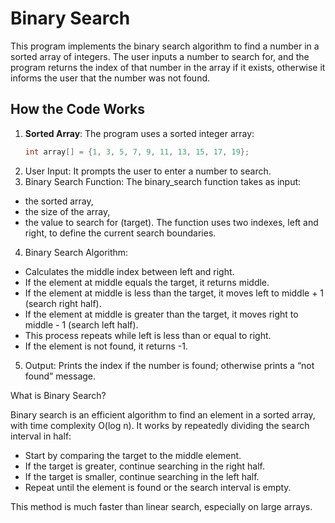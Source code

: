 # Binary Search

This program implements the binary search algorithm to find a number in a sorted array of integers. The user inputs a number to search for, and the program returns the index of that number in the array if it exists, otherwise it informs the user that the number was not found.

## How the Code Works

1. **Sorted Array**: The program uses a sorted integer array:
   ```c
   int array[] = {1, 3, 5, 7, 9, 11, 13, 15, 17, 19};

2.	User Input: It prompts the user to enter a number to search.
3.	Binary Search Function: The binary_search function takes as input:
- the sorted array,
- the size of the array,
- the value to search for (target).
The function uses two indexes, left and right, to define the current search boundaries.
4.	Binary Search Algorithm:
- Calculates the middle index between left and right.
- If the element at middle equals the target, it returns middle.
- If the element at middle is less than the target, it moves left to middle + 1 (search right half).
- If the element at middle is greater than the target, it moves right to middle - 1 (search left half).
- This process repeats while left is less than or equal to right.
- If the element is not found, it returns -1.
5.	Output: Prints the index if the number is found; otherwise prints a “not found” message.

What is Binary Search?

Binary search is an efficient algorithm to find an element in a sorted array, with time complexity O(log n). It works by repeatedly dividing the search interval in half:
- Start by comparing the target to the middle element.
- If the target is greater, continue searching in the right half.
- If the target is smaller, continue searching in the left half.
- Repeat until the element is found or the search interval is empty.

This method is much faster than linear search, especially on large arrays.
